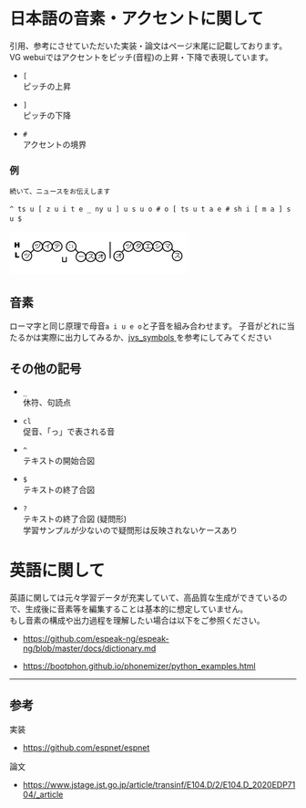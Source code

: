 # 日本語の音素・アクセントに関して


引用、参考にさせていただいた実装・論文はページ末尾に記載しております。  
VG webuiではアクセントをピッチ(音程)の上昇・下降で表現しています。

- `[`  
ピッチの上昇

- `]`  
ピッチの下降

- `#`  
アクセントの境界

### 例

`続いて、ニュースをお伝えします`

`^ ts u [ z u i t e _ ny u ] u s u o # o [ ts u t a e # sh i [ m a ] s u $`

![](accent.png)

## 音素
ローマ字と同じ原理で母音`a i u e o`と子音を組み合わせます。
子音がどれに当たるかは実際に出力してみるか、[jvs_symbols ](https://github.com/log1stics/voice-generator-webui/blob/main/tts/text/symbols.py#L18)を参考にしてみてください

## その他の記号

- `_`  
休符、句読点

- `cl`  
促音、「っ」で表される音

- `^`  
テキストの開始合図
- `$`  
テキストの終了合図
- `?`  
テキストの終了合図 (疑問形)  
学習サンプルが少ないので疑問形は反映されないケースあり

# 英語に関して
英語に関しては元々学習データが充実していて、高品質な生成ができているので、生成後に音素等を編集することは基本的に想定していません。  
もし音素の構成や出力過程を理解したい場合は以下をご参照ください。

- https://github.com/espeak-ng/espeak-ng/blob/master/docs/dictionary.md

- https://bootphon.github.io/phonemizer/python_examples.html



---
## 参考
実装
- https://github.com/espnet/espnet  

論文
- https://www.jstage.jst.go.jp/article/transinf/E104.D/2/E104.D_2020EDP7104/_article